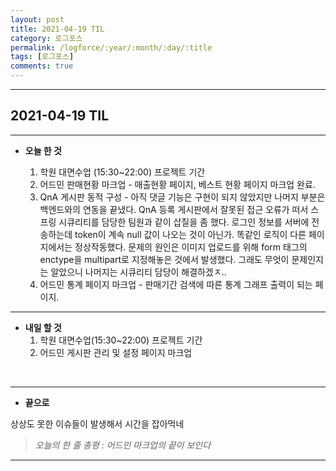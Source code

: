 ```yaml
---
layout: post
title: 2021-04-19 TIL
category: 로그포스
permalink: /logforce/:year/:month/:day/:title
tags: [로그포스]
comments: true
---
```


---

## 2021-04-19 TIL

---

- **오늘 한 것**

  1. 학원 대면수업 (15:30~22:00) 프로젝트 기간
  2. 어드민 판매현황 마크업 - 매출현황 페이지, 베스트 현황 페이지 마크업 완료. 
  3. QnA 게시판 동적 구성 - 아직 댓글 기능은 구현이 되지 않았지만 나머지 부분은 백엔드와의 연동을 끝냈다. QnA 등록 게시판에서 잘못된 접근 오류가 떠서 스프링 시큐리티를 담당한 팀원과 같이 삽질을 좀 했다. 로그인 정보를 서버에 전송하는데 token이 계속 null 값이 나오는 것이 아닌가. 똑같인 로직이 다른 페이지에서는 정상작동했다. 문제의 원인은 이미지 업로드를 위해 form 태그의 enctype을 multipart로 지정해놓은 것에서 발생했다. 그래도 무엇이 문제인지는 알았으니 나머지는 시큐리티 담당이 해결하겠ㅈ..
  4. 어드민 통계 페이지 마크업 - 판매기간 검색에 따른 통계 그래프 출력이 되는 페이지.

---

- **내일 할 것**
  1. 학원 대면수업(15:30~22:00) 프로젝트 기간
  2. 어드민 게시판 관리 및 설정 페이지 마크업

<br>

---

- **끝으로**

상상도 못한 이슈들이 발생해서 시간을 잡아먹네

> _오늘의 한 줄 총평 : 어드민 마크업의 끝이 보인다_

---
